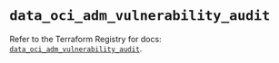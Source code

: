 # `data_oci_adm_vulnerability_audit`

Refer to the Terraform Registry for docs: [`data_oci_adm_vulnerability_audit`](https://registry.terraform.io/providers/oracle/oci/6.18.0/docs/data-sources/adm_vulnerability_audit).

